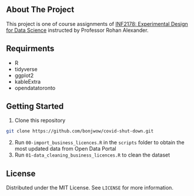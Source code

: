 ## About The Project
This project is one of course assignments of [INF2178: Experimental Design for Data Science](https://rohanalexander.com/inf2178.html) instructed by Professor Rohan Alexander. 

## Requirments
* R
* tidyverse
* ggplot2
* kableExtra
* opendatatoronto

## Getting Started
1. Clone this repository
  ```sh
  git clone https://github.com/bonjwow/covid-shut-down.git
  ```
2. Run `00-import_business_licences.R` in the `scripts` folder to obtain the most updated data from Open Data Portal
3. Run `01-data_cleaning_business_licences.R` to clean the dataset

## License
Distributed under the MIT License. See `LICENSE` for more information.

